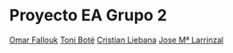 # Proyecto EA Grupo 2

[Omar Fallouk](https://github.com/omarferrer30) [Toni Boté](https://github.com/antonibote) [Cristian Liebana](https://github.com/cristianliebana) [Jose Mª Larrinzal](https://github.com/Jlarrinzal)

